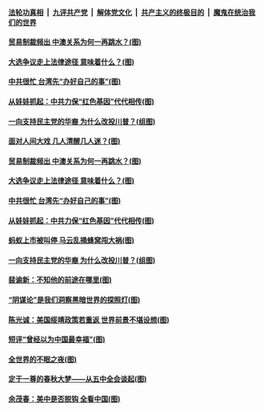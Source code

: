 

####  [法轮功真相](../../../../basic/blob/master/README.md?t=11062231) &nbsp;|&nbsp; [九评共产党](../../../../9ping.md/blob/master/README.md?t=11062231) &nbsp;|&nbsp; [解体党文化](../../../../jtdwh.md/blob/master/README.md?t=11062231)  &nbsp;|&nbsp; [共产主义的终极目的](../../../../gczydzjmd.md/blob/master/README.md?t=11062231) &nbsp;|&nbsp; [魔鬼在统治我们的世界](../../../../mgztzwmdsj.md/blob/master/README.md?t=11062231) 


#### [贸易制裁频出 中澳关系为何一再跳水？(图)](../pages/p4/951613.md?t=11062231) 

#### [大选争议走上法律途径 意味着什么？(图)](../pages/p4/951618.md?t=11062231) 

#### [中共很忙 台湾先“办好自己的事”(图)](../pages/p4/951614.md?t=11062231) 

#### [从娃娃抓起：中共力保“红色基因”代代相传(图)](../pages/p4/951590.md?t=11062231) 

#### [一向支持民主党的华裔 为什么改投川普？(组图)](../pages/p4/951591.md?t=11062231) 


#### [面对人间大戏 几人清醒几人迷？(图)](../pages/p4/951700.md?t=11062231) 





#### [贸易制裁频出 中澳关系为何一再跳水？(图)](../pages/p4/951613.md?t=11062231) 

#### [大选争议走上法律途径 意味着什么？(图)](../pages/p4/951618.md?t=11062231) 

#### [中共很忙 台湾先“办好自己的事”(图)](../pages/p4/951614.md?t=11062231) 

#### [从娃娃抓起：中共力保“红色基因”代代相传(图)](../pages/p4/951590.md?t=11062231) 

#### [蚂蚁上市被叫停 马云乱捅蜂窝闯大祸(图)](../pages/p4/951616.md?t=11062231) 

#### [一向支持民主党的华裔 为什么改投川普？(组图)](../pages/p4/951591.md?t=11062231) 

#### [裴谕新：不知他的前途在哪里(图)](../pages/p4/951520.md?t=11062231) 

#### [“阴谋论”是我们洞察黑暗世界的探照灯(图)](../pages/p4/951519.md?t=11062231) 

#### [陈光诚：美国绥靖政策若重返 世界前景不堪设想(图)](../pages/p4/951518.md?t=11062231) 

#### [短评“曾经以为中国最幸福”(图)](../pages/p4/951517.md?t=11062231) 

#### [全世界的不眠之夜(图)](../pages/p4/951516.md?t=11062231) 

#### [定于一尊的春秋大梦——从五中全会谈起(图)](../pages/p4/951510.md?t=11062231) 


#### [余茂春：美中是否脱钩 全看中国(图)](../pages/p4/951380.md?t=11062231) 

